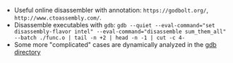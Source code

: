 * Useful online disassembler with annotation: `https://godbolt.org/`, `http://www.ctoassembly.com/`.
* Disassemble executables with `gdb`: `gdb --quiet --eval-command="set disassembly-flavor intel" --eval-command="disassemble sum_them_all" --batch ./func.o | tail -n +2 | head -n -1 | cut -c 4-`
* Some more "complicated" cases are dynamically analyzed in the [gdb directory](../../gdb/)